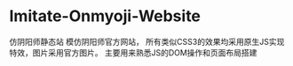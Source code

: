# Imitate-Onmyoji-Website
仿阴阳师静态站
模仿阴阳师官方网站，
所有类似CSS3的效果均采用原生JS实现特效，图片采用官方图片。
主要用来熟悉JS的DOM操作和页面布局搭建
